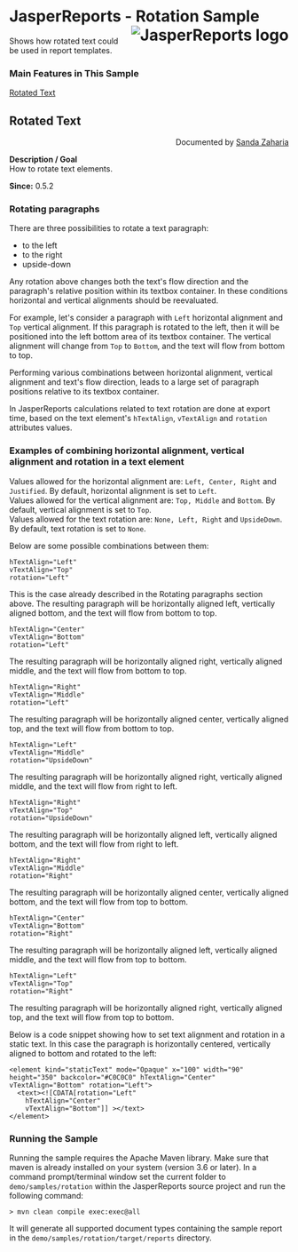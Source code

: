 
# JasperReports - Rotation Sample <img src="https://jasperreports.sourceforge.net/resources/jasperreports.svg" alt="JasperReports logo" align="right"/>

Shows how rotated text could be used in report templates.

### Main Features in This Sample

[Rotated Text](#rotation)

## <a name='rotation'>Rotated</a> Text
<div align="right">Documented by <a href='mailto:shertage@users.sourceforge.net'>Sanda Zaharia</a></div>

**Description / Goal**\
How to rotate text elements.

**Since:** 0.5.2

### Rotating paragraphs

There are three possibilities to rotate a text paragraph:
- to the left
- to the right
- upside-down

Any rotation above changes both the text's flow direction and the paragraph's relative position within its textbox container. In these conditions horizontal and vertical alignments should be reevaluated.

For example, let's consider a paragraph with `Left` horizontal alignment and `Top` vertical alignment. If this paragraph is rotated to the left, then it will be positioned into the left bottom area of its textbox container. The vertical alignment will change from `Top` to `Bottom`, and the text will flow from bottom to top.

Performing various combinations between horizontal alignment, vertical alignment and text's flow direction, leads to a large set of paragraph positions relative to its textbox container.

In JasperReports calculations related to text rotation are done at export time, based on the text element's `hTextAlign`, `vTextAlign` and `rotation` attributes values.

### Examples of combining horizontal alignment, vertical alignment and rotation in a text element

Values allowed for the horizontal alignment are: `Left, Center, Right` and `Justified`. By default, horizontal alignment is set to `Left`.\
Values allowed for the vertical alignment are: `Top, Middle` and `Bottom`. By default, vertical alignment is set to `Top`.\
Values allowed for the text rotation are: `None, Left, Right` and `UpsideDown`. By default, text rotation is set to `None`.

Below are some possible combinations between them:

```
hTextAlign="Left"
vTextAlign="Top"
rotation="Left"
```

This is the case already described in the Rotating paragraphs section above. The resulting paragraph will be horizontally aligned left, vertically aligned bottom, and the text will flow from bottom to top.

```
hTextAlign="Center"
vTextAlign="Bottom"
rotation="Left"
```

The resulting paragraph will be horizontally aligned right, vertically aligned middle, and the text will flow from bottom to top.

```
hTextAlign="Right"
vTextAlign="Middle"
rotation="Left"
```

The resulting paragraph will be horizontally aligned center, vertically aligned top, and the text will flow from bottom to top.

```
hTextAlign="Left"
vTextAlign="Middle"
rotation="UpsideDown"
```

The resulting paragraph will be horizontally aligned right, vertically aligned middle, and the text will flow from right to left.

```
hTextAlign="Right"
vTextAlign="Top"
rotation="UpsideDown"
```

The resulting paragraph will be horizontally aligned left, vertically aligned bottom, and the text will flow from right to left.

```
hTextAlign="Right"
vTextAlign="Middle"
rotation="Right"
```

The resulting paragraph will be horizontally aligned center, vertically aligned bottom, and the text will flow from top to bottom.

```
hTextAlign="Center"
vTextAlign="Bottom"
rotation="Right"
```

The resulting paragraph will be horizontally aligned left, vertically aligned middle, and the text will flow from top to bottom.

```
hTextAlign="Left"
vTextAlign="Top"
rotation="Right"
```

The resulting paragraph will be horizontally aligned right, vertically aligned top, and the text will flow from top to bottom.

Below is a code snippet showing how to set text alignment and rotation in a static text. In this case the paragraph is horizontally centered, vertically aligned to bottom and rotated to the left:

```
<element kind="staticText" mode="Opaque" x="100" width="90" height="350" backcolor="#C0C0C0" hTextAlign="Center" vTextAlign="Bottom" rotation="Left">
  <text><![CDATA[rotation="Left"
    hTextAlign="Center"
    vTextAlign="Bottom"]] ></text>
</element>
```

### Running the Sample

Running the sample requires the Apache Maven library. Make sure that maven is already installed on your system (version 3.6 or later).
In a command prompt/terminal window set the current folder to `demo/samples/rotation` within the JasperReports source project and run the following command:

```
> mvn clean compile exec:exec@all
```

It will generate all supported document types containing the sample report in the `demo/samples/rotation/target/reports` directory.
